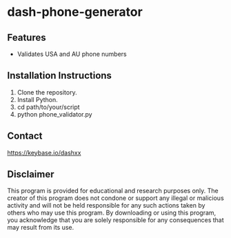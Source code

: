# dash-phone-generator

## Features
- Validates USA and AU phone numbers
## Installation Instructions
1. Clone the repository.
2. Install Python.
3. cd path/to/your/script
4. python phone_validator.py
## Contact
https://keybase.io/dashxx
## Disclaimer
This program is provided for educational and research purposes only. The creator of this program does not condone or support any illegal or malicious activity and will not be held responsible for any such actions taken by others who may use this program. By downloading or using this program, you acknowledge that you are solely responsible for any consequences that may result from its use.
